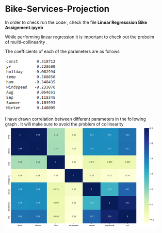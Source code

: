 # Bike-Services-Projection
In order to check run the code , check the file **Linear Regresssion Bike Assignment.ipynb**

While performing linear regression it is important to check out the probelm of muliti-collinearity .

The coefficients of each of the parameters are as follows 

![alt text](https://github.com/amos-eda-97/Bike-Services-Projection-/blob/main/Images/Top%20influencing%20parameters.PNG)

I have drawn correlation between different parameters in the following graph . It will make sure to avoid the problem of collinearity
![alt text](https://github.com/amos-eda-97/Bike-Services-Projection-/blob/main/Images/Correlation%20Heat%20Map.PNG)  
